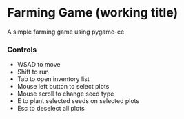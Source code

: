<h1>Farming Game (working title)</h1>
<p>A simple farming game using pygame-ce</p>
<h3>Controls</h3>
<ul>
  <li>WSAD to move</li>
  <li>Shift to run</li>
  <li>Tab to open inventory list</li>
  <li>Mouse left button to select plots</li>
  <li>Mouse scroll to change seed type</li>
  <li>E to plant selected seeds on selected plots</li>
  <li>Esc to deselect all plots</li>
</ul>
